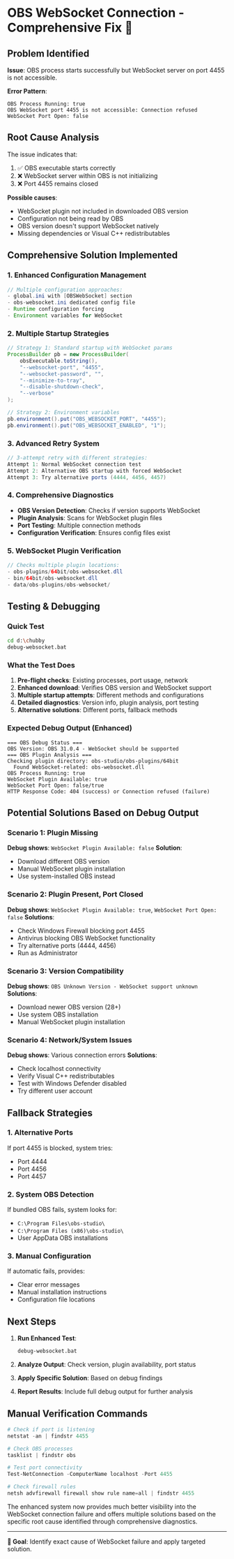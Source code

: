 # OBS WebSocket Connection - Comprehensive Fix 🔧

## Problem Identified

**Issue**: OBS process starts successfully but WebSocket server on port 4455 is not accessible.

**Error Pattern**:
```
OBS Process Running: true
OBS WebSocket port 4455 is not accessible: Connection refused
WebSocket Port Open: false
```

## Root Cause Analysis

The issue indicates that:
1. ✅ OBS executable starts correctly
2. ❌ WebSocket server within OBS is not initializing
3. ❌ Port 4455 remains closed

**Possible causes**:
- WebSocket plugin not included in downloaded OBS version
- Configuration not being read by OBS
- OBS version doesn't support WebSocket natively
- Missing dependencies or Visual C++ redistributables

## Comprehensive Solution Implemented

### 1. **Enhanced Configuration Management**
```java
// Multiple configuration approaches:
- global.ini with [OBSWebSocket] section
- obs-websocket.ini dedicated config file  
- Runtime configuration forcing
- Environment variables for WebSocket
```

### 2. **Multiple Startup Strategies**
```java
// Strategy 1: Standard startup with WebSocket params
ProcessBuilder pb = new ProcessBuilder(
    obsExecutable.toString(),
    "--websocket-port", "4455",
    "--websocket-password", "",
    "--minimize-to-tray",
    "--disable-shutdown-check",
    "--verbose"
);

// Strategy 2: Environment variables
pb.environment().put("OBS_WEBSOCKET_PORT", "4455");
pb.environment().put("OBS_WEBSOCKET_ENABLED", "1");
```

### 3. **Advanced Retry System**
```java
// 3-attempt retry with different strategies:
Attempt 1: Normal WebSocket connection test
Attempt 2: Alternative OBS startup with forced WebSocket
Attempt 3: Try alternative ports (4444, 4456, 4457)
```

### 4. **Comprehensive Diagnostics**
- **OBS Version Detection**: Checks if version supports WebSocket
- **Plugin Analysis**: Scans for WebSocket plugin files
- **Port Testing**: Multiple connection methods
- **Configuration Verification**: Ensures config files exist

### 5. **WebSocket Plugin Verification**
```java
// Checks multiple plugin locations:
- obs-plugins/64bit/obs-websocket.dll
- bin/64bit/obs-websocket.dll  
- data/obs-plugins/obs-websocket/
```

## Testing & Debugging

### Quick Test
```bash
cd d:\chubby
debug-websocket.bat
```

### What the Test Does
1. **Pre-flight checks**: Existing processes, port usage, network
2. **Enhanced download**: Verifies OBS version and WebSocket support
3. **Multiple startup attempts**: Different methods and configurations
4. **Detailed diagnostics**: Version info, plugin analysis, port testing
5. **Alternative solutions**: Different ports, fallback methods

### Expected Debug Output (Enhanced)
```
=== OBS Debug Status ===
OBS Version: OBS 31.0.4 - WebSocket should be supported
=== OBS Plugin Analysis ===
Checking plugin directory: obs-studio/obs-plugins/64bit
  Found WebSocket-related: obs-websocket.dll
OBS Process Running: true
WebSocket Plugin Available: true
WebSocket Port Open: false/true
HTTP Response Code: 404 (success) or Connection refused (failure)
```

## Potential Solutions Based on Debug Output

### Scenario 1: Plugin Missing
**Debug shows**: `WebSocket Plugin Available: false`
**Solution**: 
- Download different OBS version
- Manual WebSocket plugin installation
- Use system-installed OBS instead

### Scenario 2: Plugin Present, Port Closed
**Debug shows**: `WebSocket Plugin Available: true`, `WebSocket Port Open: false`
**Solutions**:
- Check Windows Firewall blocking port 4455
- Antivirus blocking OBS WebSocket functionality
- Try alternative ports (4444, 4456)
- Run as Administrator

### Scenario 3: Version Compatibility
**Debug shows**: `OBS Unknown Version - WebSocket support unknown`
**Solutions**:
- Download newer OBS version (28+)
- Use system OBS installation
- Manual WebSocket plugin installation

### Scenario 4: Network/System Issues
**Debug shows**: Various connection errors
**Solutions**:
- Check localhost connectivity
- Verify Visual C++ redistributables
- Test with Windows Defender disabled
- Try different user account

## Fallback Strategies

### 1. Alternative Ports
If port 4455 is blocked, system tries:
- Port 4444
- Port 4456  
- Port 4457

### 2. System OBS Detection
If bundled OBS fails, system looks for:
- `C:\Program Files\obs-studio\`
- `C:\Program Files (x86)\obs-studio\`
- User AppData OBS installations

### 3. Manual Configuration
If automatic fails, provides:
- Clear error messages
- Manual installation instructions
- Configuration file locations

## Next Steps

1. **Run Enhanced Test**:
   ```bash
   debug-websocket.bat
   ```

2. **Analyze Output**: Check version, plugin availability, port status

3. **Apply Specific Solution**: Based on debug findings

4. **Report Results**: Include full debug output for further analysis

## Manual Verification Commands

```powershell
# Check if port is listening
netstat -an | findstr 4455

# Check OBS processes
tasklist | findstr obs

# Test port connectivity
Test-NetConnection -ComputerName localhost -Port 4455

# Check firewall rules
netsh advfirewall firewall show rule name=all | findstr 4455
```

The enhanced system now provides much better visibility into the WebSocket connection failure and offers multiple solutions based on the specific root cause identified through comprehensive diagnostics.

---

**🎯 Goal**: Identify exact cause of WebSocket failure and apply targeted solution.
